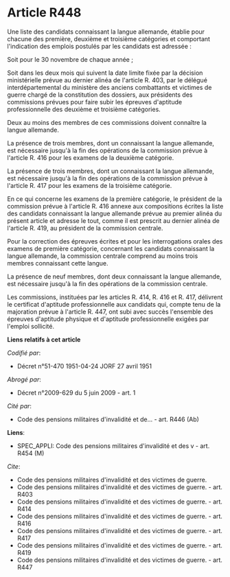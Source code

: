 # Article R448

Une liste des candidats connaissant la langue allemande, établie pour chacune des première, deuxième et troisième catégories
et comportant l'indication des emplois postulés par les candidats est adressée :

Soit pour le 30 novembre de chaque année ;

Soit dans les deux mois qui suivent la date limite fixée par la décision ministérielle prévue au dernier alinéa de l'article
R. 403, par le délégué interdépartemental du ministère des anciens combattants et victimes de guerre chargé de la
constitution des dossiers, aux présidents des commissions prévues pour faire subir les épreuves d'aptitude professionnelle
des deuxième et troisième catégories.

Deux au moins des membres de ces commissions doivent connaître la langue allemande.

La présence de trois membres, dont un connaissant la langue allemande, est nécessaire jusqu'à la fin des opérations de la
commission prévue à l'article R. 416 pour les examens de la deuxième catégorie.

La présence de trois membres, dont un connaissant la langue allemande, est nécessaire jusqu'à la fin des opérations de la
commission prévue à l'article R. 417 pour les examens de la troisième catégorie.

En ce qui concerne les examens de la première catégorie, le président de la commission prévue à l'article R. 416 annexe aux
compositions écrites la liste des candidats connaissant la langue allemande prévue au premier alinéa du présent article et
adresse le tout, comme il est prescrit au dernier alinéa de l'article R. 419, au président de la commission centrale.

Pour la correction des épreuves écrites et pour les interrogations orales des examens de première catégorie, concernant les
candidats connaissant la langue allemande, la commission centrale comprend au moins trois membres connaissant cette langue.

La présence de neuf membres, dont deux connaissant la langue allemande, est nécessaire jusqu'à la fin des opérations de la
commission centrale.

Les commissions, instituées par les articles R. 414, R. 416 et R. 417, délivrent le certificat d'aptitude professionnelle aux
candidats qui, compte tenu de la majoration prévue à l'article R. 447, ont subi avec succès l'ensemble des épreuves
d'aptitude physique et d'aptitude professionnelle exigées par l'emploi sollicité.

**Liens relatifs à cet article**

_Codifié par_:

  - Décret n°51-470 1951-04-24 JORF 27 avril 1951

_Abrogé par_:

  - Décret n°2009-629 du 5 juin 2009 - art. 1

_Cité par_:

  - Code des pensions militaires d'invalidité et de... - art. R446 (Ab)

**Liens**:

  - SPEC_APPLI: Code des pensions militaires d'invalidité et des v - art. R454 (M)

_Cite_:

  - Code des pensions militaires d'invalidité et des victimes de guerre.
  - Code des pensions militaires d'invalidité et des victimes de guerre. - art. R403
  - Code des pensions militaires d'invalidité et des victimes de guerre. - art. R414
  - Code des pensions militaires d'invalidité et des victimes de guerre. - art. R416
  - Code des pensions militaires d'invalidité et des victimes de guerre. - art. R417
  - Code des pensions militaires d'invalidité et des victimes de guerre. - art. R419
  - Code des pensions militaires d'invalidité et des victimes de guerre. - art. R447
